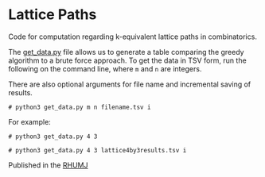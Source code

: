 # Lattice Paths

Code for computation regarding k-equivalent lattice paths in combinatorics.

The [get_data.py](https://github.com/ejyager00/lattice_paths/blob/master/get_data.py) file allows us to generate a table comparing the greedy algorithm to a brute force approach. To get the data in TSV form, run the following on the command line, where `m` and `n` are integers.

There are also optional arguments for file name and incremental saving of results.

```
# python3 get_data.py m n filename.tsv i
```

For example:


```
# python3 get_data.py 4 3
```


```
# python3 get_data.py 4 3 lattice4by3results.tsv i
```

Published in the [RHUMJ](https://scholar.rose-hulman.edu/rhumj/vol24/iss2/6/)

